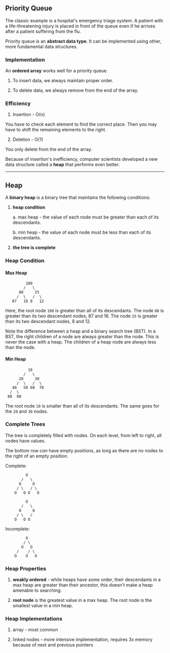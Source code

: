 

## Priority Queue

The classic example is a hospital's emergency triage system.
A patient with a life-threatening injury is placed in front of the
queue even if he arrives after a patient suffering from the flu.

Priority queue is an __abstract data type__.  It can be implemented
using other, more fundamental data structures.

### Implementation

An __ordered array__ works well for a priority queue.

1. To insert data, we always maintain proper order.

2. To delete data, we always remove from the end of the array.


### Efficiency

1. Insertion - O(n)

You have to check each element to find the correct place.  Then you may have to shift the remaining elements to the right.

2. Deletion - O(1)

You only delete from the end of the array.

Because of insertion's inefficiency, computer scientists developed a new data structure called a __heap__ that performs even better.

---

## Heap

A __binary heap__ is a binary tree that maintains the following conditions:

1. __heap condition__

    a.  max heap - the value of each node must be greater than each of its descendants.

    b.  min heap - the value of each node must be less than each of its descendants.

2. __the tree is complete__



### Heap Condition

#### Max Heap

             100
            /   \
          88     25
         /  \   /  \
       87   16 8   12

Here, the root node `100` is greater than all of its descendants.  The node `88` is greater than its two descendant nodes, 87 and 16.  The node `25` is greater than its two descendant nodes, 8 and 12.

Note the difference between a heap and a binary search tree (BST).  In a BST, the right children of a node are always greater than the node.  This is never the case with a heap.  The children of a heap node are always less than the node.

#### Min Heap

              10 
            /   \
          20     30
         /  \   /  \
       40   50 60  70
      /  \
     80  90

The root node `10` is smaller than all of its descendants.  The same goes for the `20` and `30` nodes.

### Complete Trees

The tree is completely filled with nodes.  On each level, from left to right, all nodes have values.

The bottom row _can_ have empty positions, as long as there are no nodes to the right of an empty position.

Complete:

             O                              
           /   \     
          O     O
         / \   / \
        O   O O   O

             O                              
           /   \     
          O     O
         / \   /
        O   O O

Incomplete:

             O
            / \
           O   O
         /    / \
        O    O   O


### Heap Properties

1. __weakly ordered__ - while heaps have _some_ order, their descendants in a max heap are greater than their ancestor, this doesn't make a heap amenable to searching.

2. __root node__ is the greatest value in a max heap.  The root node is the smallest value in a min heap.


### Heap Implementations

1. array - most common

2. linked nodes - more intensive implementation, requires 3x memory because of next and previous pointers